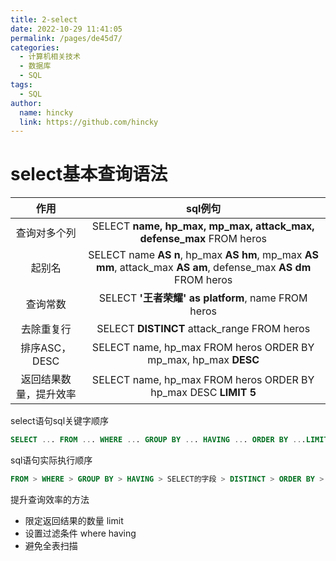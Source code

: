 ```yaml
---
title: 2-select
date: 2022-10-29 11:41:05
permalink: /pages/de45d7/
categories: 
  - 计算机相关技术
  - 数据库
  - SQL
tags: 
  - SQL
author: 
  name: hincky
  link: https://github.com/hincky
---
```

# select基本查询语法

|作用|sql例句|
|:---:|:---:|
|查询对多个列|SELECT **name, hp_max, mp_max, attack_max, defense_max** FROM heros|
|起别名|SELECT name **AS n**, hp_max **AS hm**, mp_max **AS mm**, attack_max **AS am**, defense_max **AS dm** FROM heros|
|查询常数|SELECT **'王者荣耀' as platform**, name FROM heros|
|去除重复行|SELECT **DISTINCT** attack_range FROM heros|
|排序ASC，DESC| SELECT name, hp_max FROM heros ORDER BY mp_max, hp_max **DESC**|
|返回结果数量，提升效率|SELECT name, hp_max FROM heros ORDER BY hp_max DESC **LIMIT 5**|


select语句sql关键字顺序
```sql
SELECT ... FROM ... WHERE ... GROUP BY ... HAVING ... ORDER BY ...LIMIT ...
```

sql语句实际执行顺序
```sql
FROM > WHERE > GROUP BY > HAVING > SELECT的字段 > DISTINCT > ORDER BY > LIMIT
```

提升查询效率的方法
- 限定返回结果的数量 limit
- 设置过滤条件 where having
- 避免全表扫描
